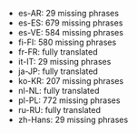 - es-AR: 29 missing phrases
- es-ES: 679 missing phrases
- es-VE: 584 missing phrases
- fi-FI: 580 missing phrases
- fr-FR: fully translated
- it-IT: 29 missing phrases
- ja-JP: fully translated
- ko-KR: 207 missing phrases
- nl-NL: fully translated
- pl-PL: 772 missing phrases
- ru-RU: fully translated
- zh-Hans: 29 missing phrases
